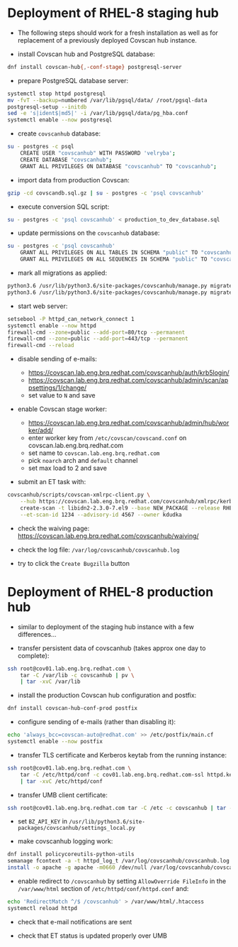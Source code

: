 # Deployment of RHEL-8 staging hub

- The following steps should work for a fresh installation as well as
  for replacement of a previously deployed Covscan hub instance.

- install Covscan hub and PostgreSQL database:
```sh
dnf install covscan-hub{,-conf-stage} postgresql-server
```

- prepare PostgreSQL database server:
```sh
systemctl stop httpd postgresql
mv -fvT --backup=numbered /var/lib/pgsql/data/ /root/pgsql-data
postgresql-setup --initdb
sed -e 's|ident$|md5|' -i /var/lib/pgsql/data/pg_hba.conf
systemctl enable --now postgresql
```

- create `covscanhub` database:
```sh
su - postgres -c psql
    CREATE USER "covscanhub" WITH PASSWORD 'velryba';
    CREATE DATABASE "covscanhub";
    GRANT ALL PRIVILEGES ON DATABASE "covscanhub" TO "covscanhub";
```

- import data from production Covscan:
```sh
gzip -cd covscandb.sql.gz | su - postgres -c 'psql covscanhub'
```

- execute conversion SQL script:
```sh
su - postgres -c 'psql covscanhub' < production_to_dev_database.sql
```

- update permissions on the `covscanhub` database:
```sh
su - postgres -c 'psql covscanhub'
    GRANT ALL PRIVILEGES ON ALL TABLES IN SCHEMA "public" TO "covscanhub";
    GRANT ALL PRIVILEGES ON ALL SEQUENCES IN SCHEMA "public" TO "covscanhub";
```

- mark all migrations as applied:
```sh
python3.6 /usr/lib/python3.6/site-packages/covscanhub/manage.py migrate --fake
python3.6 /usr/lib/python3.6/site-packages/covscanhub/manage.py migrate
```

- start web server:
```sh
setsebool -P httpd_can_network_connect 1
systemctl enable --now httpd
firewall-cmd --zone=public --add-port=80/tcp --permanent
firewall-cmd --zone=public --add-port=443/tcp --permanent
firewall-cmd --reload
```

- disable sending of e-mails:
    - https://covscan.lab.eng.brq.redhat.com/covscanhub/auth/krb5login/
    - https://covscan.lab.eng.brq.redhat.com/covscanhub/admin/scan/appsettings/1/change/
    - set value to `N` and save

- enable Covscan stage worker:
    - https://covscan.lab.eng.brq.redhat.com/covscanhub/admin/hub/worker/add/
    - enter worker key from `/etc/covscan/covscand.conf` on covscan.lab.eng.brq.redhat.com
    - set name to `covscan.lab.eng.brq.redhat.com`
    - pick `noarch` arch and `default` channel
    - set max load to 2 and save

- submit an ET task with:
```sh
covscanhub/scripts/covscan-xmlrpc-client.py \
    --hub https://covscan.lab.eng.brq.redhat.com/covscanhub/xmlrpc/kerbauth/ \
    create-scan -t libidn2-2.3.0-7.el9 --base NEW_PACKAGE --release RHEL-9.0.0 \
    --et-scan-id 1234 --advisory-id 4567 --owner kdudka
```

- check the waiving page: https://covscan.lab.eng.brq.redhat.com/covscanhub/waiving/

- check the log file: `/var/log/covscanhub/covscanhub.log`

- try to click the `Create Bugzilla` button


# Deployment of RHEL-8 production hub

- similar to deployment of the staging hub instance with a few differences...

- transfer persistent data of covscanhub (takes approx one day to complete):
```sh
ssh root@cov01.lab.eng.brq.redhat.com \
    tar -C /var/lib -c covscanhub | pv \
    | tar -xvC /var/lib
```

- install the production Covscan hub configuration and postfix:
```sh
dnf install covscan-hub-conf-prod postfix
```

- configure sending of e-mails (rather than disabling it):
```sh
echo 'always_bcc=covscan-auto@redhat.com' >> /etc/postfix/main.cf
systemctl enable --now postfix
```

- transfer TLS certificate and Kerberos keytab from the running instance:
```sh
ssh root@cov01.lab.eng.brq.redhat.com \
    tar -C /etc/httpd/conf -c cov01.lab.eng.brq.redhat.com-ssl httpd.keytab \
    | tar -xvC /etc/httpd/conf
```

- transfer UMB client certificate:
```sh
ssh root@cov01.lab.eng.brq.redhat.com tar -C /etc -c covscanhub | tar -xvC /etc
```

- set `BZ_API_KEY` in `/usr/lib/python3.6/site-packages/covscanhub/settings_local.py`

- make covscanhub logging work:
```sh
dnf install policycoreutils-python-utils
semanage fcontext -a -t httpd_log_t /var/log/covscanhub/covscanhub.log
install -o apache -g apache -m0660 /dev/null /var/log/covscanhub/covscanhub.log
```

- enable redirect to `/covscanhub` by setting `AllowOverride FileInfo`
  in the `/var/www/html` section of `/etc/httpd/conf/httpd.conf` and:
```sh
echo 'RedirectMatch ^/$ /covscanhub' > /var/www/html/.htaccess
systemctl reload httpd
```

- check that e-mail notifications are sent

- check that ET status is updated properly over UMB
